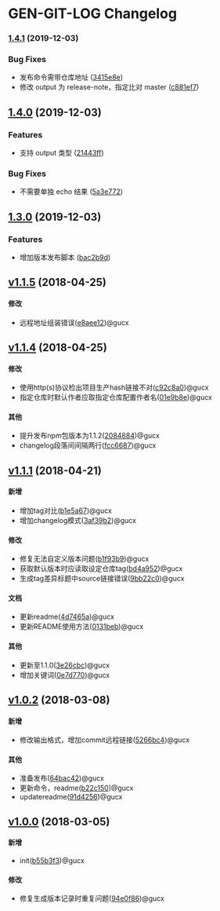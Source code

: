 # GEN-GIT-LOG Changelog

### [1.4.1](https://github.com/GiantZero-x/proj-gen-git-log/compare/v1.4.0...v1.4.1) (2019-12-03)


### Bug Fixes

* 发布命令需带仓库地址 ([3415e8e](https://github.com/GiantZero-x/proj-gen-git-log/commit/3415e8e59c0a1056375691c4ffd596a1a5d1e7e5))
* 修改 output 为 release-note，指定比对 master ([c881ef7](https://github.com/GiantZero-x/proj-gen-git-log/commit/c881ef71113045f1dd474b38c2c91db6d5e58994))

## [1.4.0](https://github.com/GiantZero-x/proj-gen-git-log/compare/v1.3.0...v1.4.0) (2019-12-03)


### Features

* 支持 output 类型 ([21443ff](https://github.com/GiantZero-x/proj-gen-git-log/commit/21443ff1a92becad6f34a155f356f92c4f2fa71c))


### Bug Fixes

* 不需要单独 echo 结果 ([5a3e772](https://github.com/GiantZero-x/proj-gen-git-log/commit/5a3e772b6f39d22442c37ab643f5ed923d209311))

## [1.3.0](https://github.com/GiantZero-x/proj-gen-git-log/compare/v1.2.4...v1.3.0) (2019-12-03)


### Features

* 增加版本发布脚本 ([bac2b9d](https://github.com/GiantZero-x/proj-gen-git-log/commit/bac2b9d14620461a19ca818d0716dfe0d2935829))



## [v1.1.5](http://github.com/guchongxi/gen-git-log/compare/v1.1.4...v1.1.5) (2018-04-25)
#### 修改
* 远程地址组装错误([e8aee12](http://github.com/guchongxi/gen-git-log/commit/e8aee127277671b82d4346ec6fb4cba8b4622cf4))@gucx


## [v1.1.4](http://github.com/guchongxi/gen-git-log/compare/v1.1.1...v1.1.4) (2018-04-25)
#### 修改
* 使用http(s)协议检出项目生产hash链接不对([c92c8a0](http://github.com/guchongxi/gen-git-log/commit/c92c8a07c72ff62acff82b8c24bfb7500e36be27))@gucx
* 指定仓库时默认作者应取指定仓库配置作者名([01e9b8e](http://github.com/guchongxi/gen-git-log/commit/01e9b8e5a84b4e2307f3767a893ef2f113384b31))@gucx

#### 其他
* 提升发布npm包版本为1.1.2([2084884](http://github.com/guchongxi/gen-git-log/commit/20848844264539aed166a036bd8919c4f7fe94a5))@gucx
* changelog段落间间隔两行([fcc6687](http://github.com/guchongxi/gen-git-log/commit/fcc66874e4d8b4bd2697019fa6e8fe0d49c3905c))@gucx


## [v1.1.1](http://github.com/guchongxi/gen-git-log/compare/v1.0.2...v1.1.1) (2018-04-21)
#### 新增
* 增加tag对比([b1e5a67](http://github.com/guchongxi/gen-git-log/commit/b1e5a67b4422b8261cea4ac0c7c750686afeb763))@gucx
* 增加changelog模式([3af39b2](http://github.com/guchongxi/gen-git-log/commit/3af39b209802737bec5089140f35e87ddca43971))@gucx

#### 修改
* 修复无法自定义版本问题([b1f93b9](http://github.com/guchongxi/gen-git-log/commit/b1f93b9cfdbd246b93b09c64f040169cbd06751e))@gucx
* 获取默认版本时应读取设定仓库tag([bd4a952](http://github.com/guchongxi/gen-git-log/commit/bd4a9521286c15d00d927bb097beb1aec01089fd))@gucx
* 生成tag差异标题中source链接错误([9bb22c0](http://github.com/guchongxi/gen-git-log/commit/9bb22c0d4ad824967261380bc8e557401158ae48))@gucx

#### 文档
* 更新readme([4d7465a](http://github.com/guchongxi/gen-git-log/commit/4d7465afca637eb76ad74c7963eff46048434e79))@gucx
* 更新README使用方法([0131beb](http://github.com/guchongxi/gen-git-log/commit/0131beb31873b63376f0c6358a7d0091bdd9bf03))@gucx

#### 其他
* 更新至1.1.0([3e26cbc](http://github.com/guchongxi/gen-git-log/commit/3e26cbc840844684456a8fd941cd397153d65cba))@gucx
* 增加关键词([0e7d770](http://github.com/guchongxi/gen-git-log/commit/0e7d77067d8ab7d457a5c5d4f032b14cfabe83bb))@gucx


## [v1.0.2](http://github.com/guchongxi/gen-git-log/compare/v1.0.0...v1.0.2) (2018-03-08)
#### 新增
* 修改输出格式，增加commit远程链接([5266bc4](http://github.com/guchongxi/gen-git-log/commit/5266bc430fc0a5b0198f9e3ea299b4a42c52e6db))@gucx

#### 其他
* 准备发布([64bac42](http://github.com/guchongxi/gen-git-log/commit/64bac4235589ef1a465c99a7a742b245f5ba14a8))@gucx
* 更新命令，readme([b22c150](http://github.com/guchongxi/gen-git-log/commit/b22c150f23515e2c699cd5ea2f0905d4d73bb141))@gucx
* updatereadme([91d4256](http://github.com/guchongxi/gen-git-log/commit/91d4256467fac1ca3df2f69aa7306bbd876889bb))@gucx


## [v1.0.0](http://github.com/guchongxi/gen-git-log/compare/edf3a1...v1.0.0) (2018-03-05)
#### 新增
* init([b55b3f3](http://github.com/guchongxi/gen-git-log/commit/b55b3f3f8b30984719794555b19a8ddd0b9fe838))@gucx

#### 修改
* 修复生成版本记录时重复问题([94e0f86](http://github.com/guchongxi/gen-git-log/commit/94e0f8696c3b026d1c183c2f9d863de25f286f81))@gucx
